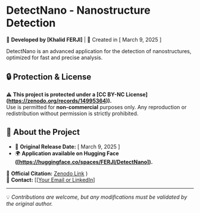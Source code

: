 # DetectNano - Nanostructure Detection  
🚀 **Developed by [Khalid FERJI]** | 📅 Created in [ March 9, 2025 ]  

DetectNano is an advanced application for the detection of nanostructures, optimized for fast and precise analysis.

## 🔒 Protection & License  
⚠️ **This project is protected under a [CC BY-NC License] (https://zenodo.org/records/14995364)).**  
Use is permitted for **non-commercial** purposes only. Any reproduction or redistribution without permission is strictly prohibited.

## 📌 About the Project  
- 📌 **Original Release Date:** [ March 9, 2025 ]  
- 🌍 **Application available on Hugging Face ([https://huggingface.co/spaces/FERJI/DetectNano]).**  

🔗 **Official Citation:** [Zenodo Link](https://zenodo.org/records/14995364) )  
📧 **Contact:** [[[Your Email or LinkedIn](https://www.linkedin.com/in/khalid-ferji-173819222/)]

---
💡 *Contributions are welcome, but any modifications must be validated by the original author.*
